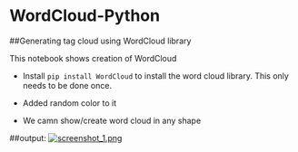 # WordCloud-Python
##Generating tag cloud using WordCloud library

This notebook shows creation of WordCloud 

* Install `pip install WordCloud` to install the word cloud library. This only needs to be done once.

* Added random color to it

* We camn show/create word cloud in any shape



##output: 
[![screenshot_1.png](https://s19.postimg.org/nbv2a5f03/screenshot_1.png)](https://postimg.org/image/wjnaqum27/)
